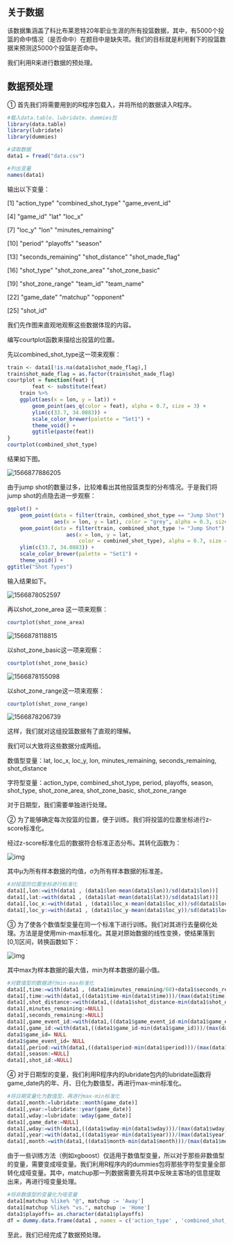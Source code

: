 ## 关于数据

该数据集涵盖了科比布莱恩特20年职业生涯的所有投篮数据，其中，有5000个投篮的命中情况（是否命中）在题目中是缺失项。我们的目标就是利用剩下的投篮数据来预测这5000个投篮是否命中。

我们利用R来进行数据的预处理。

## 数据预处理

① 首先我们将需要用到的R程序包载入，并将所给的数据读入R程序。

``` R
#载入data.table、lubridate、dummies包
library(data.table)
library(lubridate)
library(dummies)
```

```R
#读取数据
data1 = fread("data.csv")
```

```R
#列出变量
names(data1)
```

输出以下变量：

[1] "action_type"        "combined_shot_type" "game_event_id"     

 [4] "game_id"            "lat"                "loc_x"             

 [7] "loc_y"              "lon"                "minutes_remaining" 

[10] "period"             "playoffs"           "season"            

[13] "seconds_remaining"  "shot_distance"      "shot_made_flag"    

[16] "shot_type"          "shot_zone_area"     "shot_zone_basic"   

[19] "shot_zone_range"    "team_id"            "team_name"         

[22] "game_date"          "matchup"            "opponent"          

[25] "shot_id"



 我们先作图来直观地观察这些数据体现的内容。

编写courtplot函数来描绘出投篮的位置。

先以combined_shot_type这一项来观察：

```R
train <- data1[!is.na(data1$shot_made_flag),]
train$shot_made_flag = as.factor(train$shot_made_flag)
courtplot = function(feat) {
        feat <- substitute(feat)
    train %>% 
    ggplot(aes(x = lon, y = lat)) +
        geom_point(aes_q(color = feat), alpha = 0.7, size = 3) +
        ylim(c(33.7, 34.0883)) +
        scale_color_brewer(palette = "Set1") +
        theme_void() +
        ggtitle(paste(feat))
}
courtplot(combined_shot_type)
```

结果如下图。

![1566877886205](https://github.com/yhding1996/kobe-shooting-selection/blob/master/pp/combined_shot_type.png?raw=true)

由于jump shot的数量过多，比较难看出其他投篮类型的分布情况。于是我们将jump shot的点隐去进一步观察：

```R
ggplot() +
    geom_point(data = filter(train, combined_shot_type == "Jump Shot"),
               aes(x = lon, y = lat), color = "grey", alpha = 0.3, size = 2) +
    geom_point(data = filter(train, combined_shot_type != "Jump Shot"),
                   aes(x = lon, y = lat, 
                       color = combined_shot_type), alpha = 0.7, size = 3) +
    ylim(c(33.7, 34.0883)) +
    scale_color_brewer(palette = "Set1") +
    theme_void() +
ggtitle("Shot Types")
```

输入结果如下。

![1566878052597](https://github.com/yhding1996/kobe-shooting-selection/blob/master/pp/shot%20types.png?raw=true)

再以shot_zone_area 这一项来观察：

```R
courtplot(shot_zone_area)
```

![1566878118815](https://github.com/yhding1996/kobe-shooting-selection/blob/master/pp/shot.png?raw=true)

以shot_zone_basic这一项来观察：

```R
courtplot(shot_zone_basic)
```

![1566878155098](https://github.com/yhding1996/kobe-shooting-selection/blob/master/pp/shot_zone_basic.png?raw=true)

以shot_zone_range这一项来观察：

```R
courtplot(shot_zone_range)
```

![1566878206739](https://github.com/yhding1996/kobe-shooting-selection/blob/master/pp/shot_zone_range.png?raw=true)

这样，我们就对这组投篮数据有了直观的理解。

我们可以大致将这些数据分成两组。

数值型变量：lat, loc_x, loc_y, lon, minutes_remaining, seconds_remaining, shot_distance

字符型变量：action_type, combined_shot_type, period, playoffs, season, shot_type, shot_zone_area, shot_zone_basic, shot_zone_range

对于日期型，我们需要单独进行处理。

② 为了能够确定每次投篮的位置，便于训练。我们将投篮的位置坐标进行z-score标准化。

经过z-score标准化后的数据符合标准正态分布。其转化函数为：

![img](https://github.com/yhding1996/kobe-shooting-selection/blob/master/pp/wps1.jpg?raw=true) 

其中μ为所有样本数据的均值，σ为所有样本数据的标准差。

```R
#对投篮的位置坐标进行标准化
data1[,lon:=with(data1 , (data1$lon-mean(data1$lon))/sd(data1$lon))]
data1[,lat:=with(data1 , (data1$lat-mean(data1$lat))/sd(data1$lat))]
data1[,loc_x:=with(data1 , (data1$loc_x-mean(data1$loc_x))/sd(data1$loc_x))]
data1[,loc_y:=with(data1 , (data1$loc_y-mean(data1$loc_y))/sd(data1$loc_y))]
```



③ 为了使各个数值型变量在同一个标准下进行训练。我们对其进行去量纲化处理。方法是是使用min-max标准化。其是对原始数据的线性变换，使结果落到[0,1]区间，转换函数如下：

![img](https://github.com/yhding1996/kobe-shooting-selection/blob/master/pp/wps2.jpg?raw=true) 

其中max为样本数据的最大值，min为样本数据的最小值。

```R
#对数值型的数据进行min-max标准化
data1[,time:=with(data1 , (data1$minutes_remaining/60)+data1$seconds_remaining)]
data1[,time:=with(data1,((data1$time-min(data1$time)))/(max(data1$time)-min(data1$time)))]
data1[,shot_distance:=with(data1,((data1$shot_distance-min(data1$shot_distance)))/(max(data1$shot_distance)-min(data1$shot_distance)))]
data1[,minutes_remaining:=NULL]
data1[,seconds_remaining:=NULL]
data1[,game_event_id:=with(data1,((data1$game_event_id-min(data1$game_event_id)))/(max(data1$game_event_id)-min(data1$game_event_id)))]
data1[,game_id:=with(data1,((data1$game_id-min(data1$game_id)))/(max(data1$game_id)-min(data1$game_id)))]
data1$game_id= NULL
data1$game_event_id= NULL
data1[,period:=with(data1,((data1$period-min(data1$period)))/(max(data1$period)-min(data1$period)))]
data1[,season:=NULL]
data1[,shot_id:=NULL]
```

④ 对于日期型的变量，我们利用R程序内的lubridate包内的lubridate函数将game_date内的年、月、日化为数值型，再进行max-min标准化。

```R
#将日期变量化为数值型，再进行max-min标准化
data1[,month:=lubridate::month(game_date)]
data1[,year:=lubridate::year(game_date)]
data1[,wday:=lubridate::wday(game_date)]
data1[,game_date:=NULL]
data1[,wday:=with(data1,((data1$wday-min(data1$wday)))/(max(data1$wday)-min(data1$wday)))]
data1[,year:=with(data1,((data1$year-min(data1$year)))/(max(data1$year)-min(data1$year)))]
data1[,month:=with(data1,((data1$month-min(data1$month)))/(max(data1$month)-min(data1$month)))]
```

 由于一些训练方法（例如xgboost）仅适用于数值型变量，所以对于那些非数值型的变量，需要变成哑变量。我们利用R程序内的dummies包将那些字符型变量全部转化成哑变量。其中，matchup那一列数据需要先将其中反映主客场的信息提取出来，再进行哑变量处理。

```R
#将非数值型的变量化为哑变量
data1[matchup %like% "@", matchup := 'Away']
data1[matchup %like% "vs.", matchup := 'Home']
data1$playoffs= as.character(data1$playoffs)
df = dummy.data.frame(data1 , names = c('action_type' , 'combined_shot_type' , 'shot_type' , 'shot_zone_area' ,'playoffs' , 'shot_zone_basic' , 'shot_zone_range' , 'matchup' , 'opponent') , sep='_')
```

至此，我们已经完成了数据预处理。